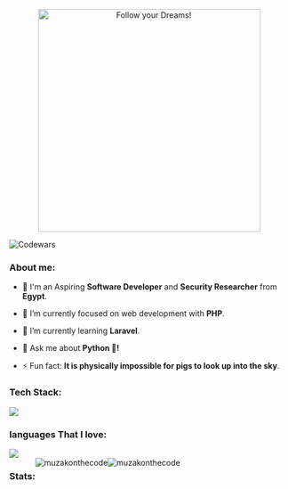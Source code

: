 <div style="text-align: center;"> 
  <img width="400" src="https://readme-typing-svg.herokuapp.com?font=JetBrains+Mono&weight=600&size=30&duration=2500&width=535&lines=Hi,+I'm+Muhammad;I+love+Software.;WBU?;let's+Connect!"  alt="Follow your Dreams!"/>
</div>

![Codewars](https://www.codewars.com/users/muzakonthecode/badges/micro)

<div>
  <h3 align="left">About me:</h3>

  - 👨 I'm an Aspiring **Software Developer** and **Security Researcher** from **Egypt**.

  - 🔭 I’m currently focused on web development with **PHP**.

  - 🌱 I’m currently learning **Laravel**.

  - 💬 Ask me about **Python 🐍!**

  - ⚡ Fun fact: **It is physically impossible for pigs to look up into the sky**.
</div>

<div>
  <h3 align="left">Tech Stack:</h3>
  <div align="left">
    <img src="https://skillicons.dev/icons?i=html,css,tailwind,js,vue,php,laravel,mysql,git,linux" />
  </div>
</div>

<div>
  <h3 align="left">languages That I love:</h3>
  <div align="left">
    <img src="https://skillicons.dev/icons?i=typescript,python,c" />
  </div>
</div>

<div style="display: flex;" align="left">
  <h3 align="left">Stats:</h3>
  <img align="center" src="https://github-readme-stats.vercel.app/api?username=muzakonthecode&theme=gotham&show_icons=true&locale=en&hide_border=true" alt="muzakonthecode" />
  <img align="center" src="https://github-readme-streak-stats.herokuapp.com/?user=muzakonthecode&theme=gotham&hide_border=true" alt="muzakonthecode" />
</div>
